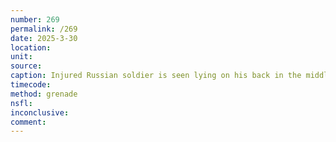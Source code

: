 ```yaml
---
number: 269
permalink: /269
date: 2025-3-30
location: 
unit: 
source: 
caption: Injured Russian soldier is seen lying on his back in the middle of a field, pulls the pin on his grenade, holds it in his hand on top of his face until it detonates
timecode: 
method: grenade
nsfl: 
inconclusive: 
comment: 
---
```

<script async src="https://telegram.org/js/telegram-widget.js?22" data-telegram-post="ukr_pics/26441" data-width="100%"></script>